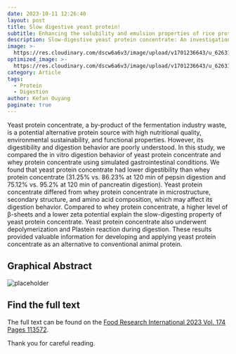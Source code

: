 ```yaml
---
date: 2023-10-11 12:26:40
layout: post
title: Slow digestive yeast protein!
subtitle: Enhancing the solubility and emulsion properties of rice protein by deamidation of citric acid-based natural deep eutectic solvents.
description: Slow-digestive yeast protein concentrate: An investigation of its in vitro digestibility and digestion behavior.
image: >-
  https://res.cloudinary.com/dscw6a6v3/image/upload/v1701236643/u_626314492_4216707123_fm_253_fmt_auto_app_138_f_JPEG_pl9dti.jpg
optimized_image: >-
  https://res.cloudinary.com/dscw6a6v3/image/upload/v1701236643/u_626314492_4216707123_fm_253_fmt_auto_app_138_f_JPEG_pl9dti.jpg
category: Article
tags:
  - Protein
  - Digestion
author: Kefan Ouyang
paginate: true
---
```

Yeast protein concentrate, a by-product of the fermentation industry waste, is a potential alternative protein source with high nutritional quality, environmental sustainability, and functional properties. However, its digestibility and digestion behavior are poorly understood. In this study, we compared the in vitro digestion behavior of yeast protein concentrate and whey protein concentrate using simulated gastrointestinal conditions. We found that yeast protein concentrate had lower digestibility than whey protein concentrate (31.25% vs. 86.23% at 120 min of pepsin digestion and 75.12% vs. 95.2% at 120 min of pancreatin digestion). Yeast protein concentrate differed from whey protein concentrate in microstructure, secondary structure, and amino acid composition, which may affect its digestion behavior. Compared to whey protein concentrate, a higher level of β-sheets and a lower zeta potential explain the slow-digesting property of yeast protein concentrate. Yeast protein concentrate also underwent depolymerization and Plastein reaction during digestion. These results provided valuable information for developing and applying yeast protein concentrate as an alternative to conventional animal protein.

## Graphical Abstract

   ![placeholder](https://res.cloudinary.com/dscw6a6v3/image/upload/v1701236795/1-s2.0-S0963996923011201-ga1_lrg_dwqsra.jpg)
  
## Find the full text

The full text can be found on the [Food Research International 2023 Vol. 174 Pages 113572](https://doi.org/10.1016/j.foodres.2023.113572).

Thank you for careful reading.










